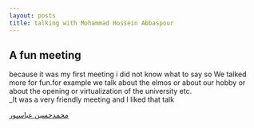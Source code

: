 ```yaml
---
layout: posts
title: talking with Mohammad Hossein Abbaspour
---
```


## A fun meeting
 because it was my first meeting i did not know what to say so We talked more for fun.for example we talk about the elmos or about our hobby or about the opening or virtualization of the university etc.   
 _It was a very friendly meeting and I liked that talk

[محمدحسین عباسپور](https://mohammadhabbaspour.github.io/)
